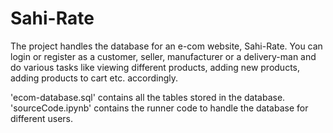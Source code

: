 # Sahi-Rate

The project handles the database for an e-com website, Sahi-Rate. You can login or register as a customer, seller, manufacturer or a delivery-man and do various tasks like viewing different products, adding new products, adding products to cart etc. accordingly.

'ecom-database.sql' contains all the tables stored in the database.
'sourceCode.ipynb' contains the runner code to handle the database for different users.
